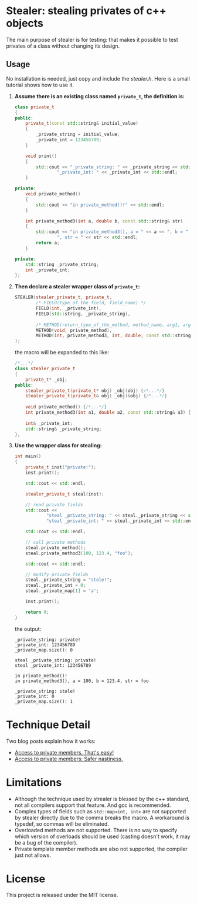 # Stealer: stealing privates of c++ objects

The main purpose of stealer is for testing: that makes it possible to test privates of a class without changing its design.

## Usage

No installation is needed, just copy and include the *stealer.h*. Here is a small tutorial shows how to use it.

1. **Assume there is an existing class named `private_t`, the definition is:**

    ```cpp
    class private_t
    {
    public:
        private_t(const std::string& initial_value)
        {
            _private_string = initial_value;
            _private_int = 123456789;
        }
    
        void print()
        {
            std::cout << "_private_string: " << _private_string << std::endl <<
                    "_private_int: " << _private_int << std::endl;
        }
    
    private:
        void private_method()
        {
            std::cout << "in private_method()!" << std::endl;
        }
    
        int private_method3(int a, double b, const std::string& str)
        {
            std::cout << "in private_method3(), a = " << a << ", b = " << b <<
                    ", str = " << str << std::endl;
            return a;
        }
    
    private:
        std::string _private_string;
        int _private_int;
    };
    ```

2. **Then declare a stealer wrapper class of `private_t`:**

    ```cpp
    STEALER(stealer_private_t, private_t,
            /* FIELD(type_of_the_field, field_name) */
            FIELD(int, _private_int),
            FIELD(std::string, _private_string),
            
            /* METHOD(return_type_of_the_method, method_name, arg1, arg2, ...) */
            METHOD(void, private_method),
            METHOD(int, private_method3, int, double, const std::string&),
    );
    ```
    
    the macro will be expanded to this like:
    
    ```cpp
    /*...*/
    class stealer_private_t
    {
        private_t* _obj;
    public:
        stealer_private_t(private_t* obj) _obj(obj) {/*...*/}
        stealer_private_t(private_t& obj) _obj(&obj) {/*...*/}
        
        void private_method() {/*...*/}
        int private_method3(int a1, double a2, const std::string& a3) {/*...*/}
        
        int& _private_int;
        std::string& _private_string;
    };
    ```
    
3. **Use the wrapper class for stealing:**

    ```cpp
    int main()
    {
        private_t inst("private!");
        inst.print();
    
        std::cout << std::endl;
    
        stealer_private_t steal(inst);
    
        // read private fields
        std::cout <<
                "steal _private_string: " << steal._private_string << std::endl <<
                "steal _private_int: " << steal._private_int << std::endl;
    
        std::cout << std::endl;
    
        // call private methods
        steal.private_method();
        steal.private_method3(100, 123.4, "foo");
    
        std::cout << std::endl;
    
        // modify private fields
        steal._private_string = "stole!";
        steal._private_int = 0;
        steal._private_map[1] = 'a';
    
        inst.print();
    
        return 0;
    }
    ```
    
    the output:
    
    ```
    _private_string: private!
    _private_int: 123456789
    _private_map.size(): 0
    
    steal _private_string: private!
    steal _private_int: 123456789
    
    in private_method()!
    in private_method3(), a = 100, b = 123.4, str = foo
    
    _private_string: stole!
    _private_int: 0
    _private_map.size(): 1
    ```

# Technique Detail

Two blog posts explain how it works:
* [Access to private members. That's easy!](http://bloglitb.blogspot.com/2010/07/access-to-private-members-thats-easy.html)
* [Access to private members: Safer nastiness.](http://bloglitb.blogspot.com/2011/12/access-to-private-members-safer.html)

# Limitations

* Although the technique used by strealer is blessed by the c++ standard, not all compilers support that feature. And gcc is recommended.
* Complex types of fields such as `std::map<int, int>` are not supported by stealer directly due to the comma breaks the macro. A workaround is typedef, so commas will be eliminated.
* Overloaded methods are not supported. There is no way to specify which version of overloads should be used (casting doesn't work, it may be a bug of the compiler).
* Private template member methods are also not supported, the compiler just not allows.

# License

This project is released under the MIT license.
